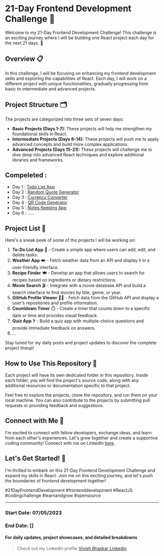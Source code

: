 # 21-Day Frontend Development Challenge 🚀

Welcome to my 21-Day Frontend Development Challenge! This challenge is an exciting journey where I will be building one React project each day for the next 21 days. 🌟

## Overview 📋

In this challenge, I will be focusing on enhancing my frontend development skills and exploring the capabilities of React. Each day, I will work on a different project with unique functionalities, gradually progressing from basic to intermediate and advanced projects.

## Project Structure 🗂️

The projects are categorized into three sets of seven days:

- **Basic Projects (Days 1-7):** These projects will help me strengthen my foundational skills in React.
- **Intermediate Projects (Days 8-14):** These projects will push me to apply advanced concepts and build more complex applications.
- **Advanced Projects (Days 15-21):** These projects will challenge me to dive deep into advanced React techniques and explore additional libraries and frameworks.

## Compeleted :

- Day 1 :  [Todo List App](https://todo-application-21day-react.netlify.app/)
- Day 2 :  [Random Quote Generator](https://random-quote-generator-21day.netlify.app/)
- Day 3 :  [Currency Converter](currency-converter-21day.netlify.app)
- Day 4 :  [QR Code Generator](https://qr-code-generator-21day.netlify.app/)
- Day 5 :  [Notes Keeping App](https://notes-keeper-21day.netlify.app/)
- Day 6 : .....

## Project List 📝

Here's a sneak peek of some of the projects I will be working on:

1. **To-Do List App** 📝 - Create a simple app where users can add, edit, and delete tasks.
2. **Weather App** ☁️ - Fetch weather data from an API and display it in a user-friendly interface.
3. **Recipe Finder** 🍽️ - Develop an app that allows users to search for recipes based on ingredients or dietary restrictions.
4. **Movie Search** 🎬 - Integrate with a movie database API and build a search interface to find movies by title, genre, or year.
5. **GitHub Profile Viewer** 👨‍💻 - Fetch data from the GitHub API and display a user's repositories and profile information.
6. **Countdown Timer** ⏱️ - Create a timer that counts down to a specific date or time and provides visual feedback.
7. **Quiz App** ❓ - Build a quiz app with multiple-choice questions and provide immediate feedback on answers.
8. ...

Stay tuned for my daily posts and project updates to discover the complete project lineup!

## How to Use This Repository 🚀

Each project will have its own dedicated folder in this repository. Inside each folder, you will find the project's source code, along with any additional resources or documentation specific to that project.

Feel free to explore the projects, clone the repository, and run them on your local machine. You can also contribute to the projects by submitting pull requests or providing feedback and suggestions.

## Connect with Me 👋

I'm excited to connect with fellow developers, exchange ideas, and learn from each other's experiences. Let's grow together and create a supportive coding community! Connect with me on LinkedIn [here](https://www.linkedin.com/in/vinishbhaskar/).

## Let's Get Started! 🚀

I'm thrilled to embark on this 21-Day Frontend Development Challenge and expand my skills in React. Join me on this exciting journey, and let's push the boundaries of frontend development together!

#21DayFrontendDevelopment #frontenddevelopment #ReactJS #codingchallenge #learnandgrow #opensource

---

### Start Date: 07/05/2023
### End Date: []

#### For daily updates, project showcases, and detailed breakdowns

> Check out my LinkedIn profile [Vinish Bhaskar Linkedin](https://www.linkedin.com/in/vinishbhaskar/).
